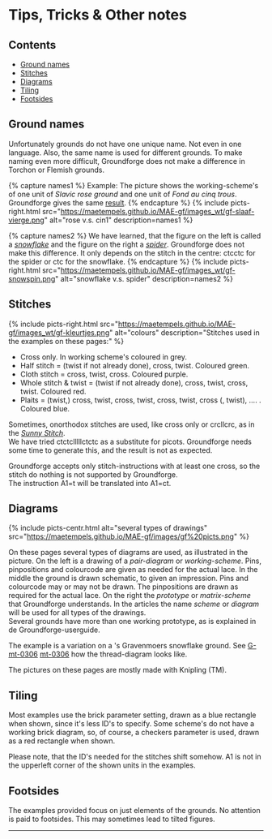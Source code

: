 # Tips, Tricks &amp; Other notes

## Contents
* [Ground names](#ground-names)
* [Stitches](#stitches)
* [Diagrams](#diagrams)
* [Tiling](#tiling)
* [Footsides](#footsides)

## Ground names
Unfortunately grounds do not have one unique name. Not even in one language. Also, the same name is used for different grounds. To make naming even more difficult, Groundforge does not make a difference in Torchon or Flemish grounds.

{% capture names1 %}
Example: The picture shows the working-scheme's of one unit of <i>Slavic rose ground</i> and one unit of <i>Fond au cinq trous</i>. Groundforge gives the same <a href="https://d-bl.github.io/GroundForge/tiles?repeatWidth=12&repeatHeight=12&a1=ctct&b1=ct&c1=ctct&d1=ct&b2=ct&d2=ct&shiftColsSE=2&shiftRowsSE=2&shiftColsSW=-2&shiftRowsSW=2&tile=5831,-4-7">result</a>.
{% endcapture %}
{% include picts-right.html
  src="https://maetempels.github.io/MAE-gf/images_wt/gf-slaaf-vierge.png"
  alt="rose v.s. cin1"
  description=names1
%}

{% capture names2 %}
We have learned, that the figure on the left is called a <a href="https://d-bl.github.io/GroundForge/tiles?repeatWidth=16&repeatHeight=16&b1=ctc&a2=ctc&c2=ctc&b3=ctcttt&d3=tttctc&a4=ctc&c4=ctc&shiftColsSE=2&shiftRowsSE=4&shiftColsSW=-2&shiftRowsSW=4&tile=-5--,B-C-,-5-5,5-5-"><i>snowflake</i></a> and the figure on the right a <a href="https://d-bl.github.io/GroundForge/tiles?repeatWidth=16&repeatHeight=16&b1=ctcctc&a2=ctc&c2=ctc&b3=ctcttt&d3=tttctc&a4=ctc&c4=ctc&shiftColsSE=2&shiftRowsSE=4&shiftColsSW=-2&shiftRowsSW=4&tile=-5--,B-C-,-5-5,5-5-,"><i>spider</i></a>. Groundforge does not make this difference. It only depends on the stitch in the centre: <span class="stch">ctcctc</span> for the spider or <span class="stch">ctc</span> for the snowflake.
{% endcapture %}
{% include picts-right.html
  src="https://maetempels.github.io/MAE-gf/images_wt/gf-snowspin.png"
  alt="snowflake v.s. spider"
  description=names2
%}

## Stitches
{% include picts-right.html
  src="https://maetempels.github.io/MAE-gf/images_wt/gf-kleurtjes.png"
  alt="colours"
  description="Stitches used in the examples on these pages:"
%}
* Cross only. In working scheme's coloured in <span class="b-grey">grey.</span>
* Half stitch = (twist if not already done), cross, twist. Coloured <span class="b-gree">green</span>.
* Cloth stitch = cross, twist, cross. Coloured <span class="b-purp">purple</span>.
* Whole stitch &amp; twist = (twist if not already done), cross, twist, cross, twist. Coloured <span class="b-red">red</span>.
* Plaits = (twist,) cross, twist, cross, twist, cross, twist, cross (, twist), .... . Coloured <span class="b-blue">blue</span>.

Sometimes, onorthodox stitches are used, like <span class="stch">cross only</span> or <span class="stch">crcllcrc</span>, as in the [_Sunny Stitch_][ex-sun].    
We have tried <span class="stch">ctctclllllctctc</span> as a substitute for picots. Groundforge needs some time to generate this, and the result is not as expected.

Groundforge accepts only stitch-instructions with at least one cross, so the stitch <span class="stch">do nothing</span> is not supported by Groundforge.          
The instruction <span class="stch">A1=t</span> will be translated into <span class="stch">A1=ct</span>.               

## Diagrams
{% include picts-centr.html
     alt="several types of drawings"
     src="https://maetempels.github.io/MAE-gf/images/gf%20picts.png"
%}   

On these pages several types of diagrams are used, as illustrated in the picture. On the left is a drawing of a _pair-diagram_ or _working-scheme_. Pins, pinpositions and colourcode are given as needed for the actual lace. In the middle the ground is drawn schematic, to given an impression. Pins and colourcode may or may not be drawn. The pinpositions are drawn as required for the actual lace. On the right the _prototype_ or _matrix-scheme_ that Groundforge understands. In the articles the name _scheme_ or _diagram_ will be used for all types of the drawings.                     
Several grounds have more than one working prototype, as is explained in de Groundforge-userguide.    

The example is a variation on a 's Gravenmoers snowflake ground. See [G-mt-0306][G-ex-0306] [mt-0306][T-ex-0306] how the thread-diagram looks like.      

The pictures on these pages are mostly made with Knipling (TM).

## Tiling
Most examples use the <span class="elem">brick</span> parameter setting, drawn as a blue rectangle when shown, since it's less ID's to specify. Some scheme's do not have a working brick diagram, so, of course, a <span class="elem">checkers</span> parameter is used, drawn as a red rectangle when shown.           

Please note, that the ID's needed for the stitches shift somehow. <span class="elem">A1</span> is not in the upperleft corner of the shown units in the examples.

## Footsides
The examples provided focus on just elements of the grounds. No attention is paid to footsides. This may sometimes lead to tilted figures.

***

[ex-sun]: https://maetempels.github.io/MAE-gf/docs/marian#sunny-stitch

[G-ex-tctct]: https://d-bl.github.io/GroundForge/index.html?m=88%2011%3Bbricks%3B16%3B16%3B0%3B0&s1=ctc%20B1%3Dtctct

[G-ex-ctct]: https://d-bl.github.io/GroundForge/index.html?m=88%2011%3Bbricks%3B16%3B16%3B0%3B0&s1=ctc%20B1%3Dctct%20A2%3Dctcr%20A1%3Dctcr

[G-ex-5G]: https://d-bl.github.io/GroundForge/index.html?m=5831%20-4-7%3Bbricks%3B16%3B16%3B0%3B0&s1=ct%20A1%3Dctct%20C1%3Dctct

[G-ex-0306]: https://d-bl.github.io/GroundForge/index.html?m=--B-C---%0A-E-5-O-K%0A5-----5-%0A-------5%3Bbricks%3B24%3B24%3B0%3B0&s1=c%20F4%3Dctct%20B2%3Dtct%20B4%3Dtctc%20A1%3Dcl%20C1%3Dcr

[T-ex-0306]: https://d-bl.github.io/GroundForge/tiles?repeatWidth=24&repeatHeight=24&c1=c&e1=c&b2=c&d2=tctc&f2=c&h2=ctct&a3=cr&g3=cl&h4=tct&shiftColsSE=4&shiftRowsSE=4&shiftColsSW=-4&shiftRowsSW=4&tile=--B-C---,-E-5-O-K,5-----5-,-------5


